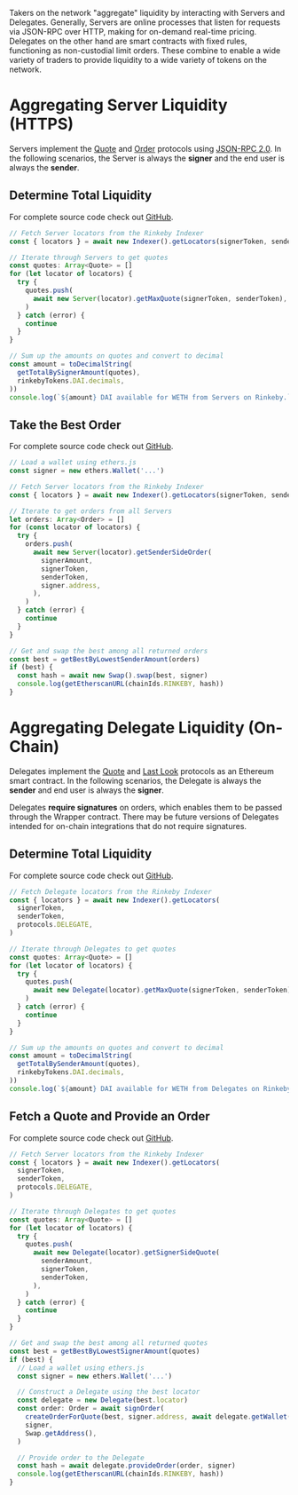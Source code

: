 Takers on the network "aggregate" liquidity by interacting with Servers and Delegates. Generally, Servers are online processes that listen for requests via JSON-RPC over HTTP, making for on-demand real-time pricing. Delegates on the other hand are smart contracts with fixed rules, functioning as non-custodial limit orders. These combine to enable a wide variety of traders to provide liquidity to a wide variety of tokens on the network.

# Aggregating Server Liquidity (HTTPS)

Servers implement the [Quote](../system/apis.md#quote-api) and [Order](../system/apis.md#order-api) protocols using [JSON-RPC 2.0](http://www.jsonrpc.org/specification). In the following scenarios, the Server is always the **signer** and the end user is always the **sender**.

## Determine Total Liquidity

For complete source code check out [GitHub](https://github.com/airswap/airswap-taker-examples/blob/master/examples/server-liquidity.ts).

```TypeScript
// Fetch Server locators from the Rinkeby Indexer
const { locators } = await new Indexer().getLocators(signerToken, senderToken)

// Iterate through Servers to get quotes
const quotes: Array<Quote> = []
for (let locator of locators) {
  try {
    quotes.push(
      await new Server(locator).getMaxQuote(signerToken, senderToken),
    )
  } catch (error) {
    continue
  }
}

// Sum up the amounts on quotes and convert to decimal
const amount = toDecimalString(
  getTotalBySignerAmount(quotes),
  rinkebyTokens.DAI.decimals,
))
console.log(`${amount} DAI available for WETH from Servers on Rinkeby.`)
```

## Take the Best Order

For complete source code check out [GitHub](https://github.com/airswap/airswap-taker-examples/blob/master/examples/server-order.ts).

```TypeScript
// Load a wallet using ethers.js
const signer = new ethers.Wallet('...')

// Fetch Server locators from the Rinkeby Indexer
const { locators } = await new Indexer().getLocators(signerToken, senderToken)

// Iterate to get orders from all Servers
let orders: Array<Order> = []
for (const locator of locators) {
  try {
    orders.push(
      await new Server(locator).getSenderSideOrder(
        signerAmount,
        signerToken,
        senderToken,
        signer.address,
      ),
    )
  } catch (error) {
    continue
  }
}

// Get and swap the best among all returned orders
const best = getBestByLowestSenderAmount(orders)
if (best) {
  const hash = await new Swap().swap(best, signer)
  console.log(getEtherscanURL(chainIds.RINKEBY, hash))
}
```

# Aggregating Delegate Liquidity (On-Chain)

Delegates implement the [Quote](../system/apis.md#quote-api) and [Last Look](../system/apis.md#last-look-api) protocols as an Ethereum smart contract. In the following scenarios, the Delegate is always the **sender** and end user is always the **signer**.

Delegates **require signatures** on orders, which enables them to be passed through the Wrapper contract. There may be future versions of Delegates intended for on-chain integrations that do not require signatures.

## Determine Total Liquidity

For complete source code check out [GitHub](https://github.com/airswap/airswap-taker-examples/blob/master/examples/delegate-liquidity.ts).

```TypeScript
// Fetch Delegate locators from the Rinkeby Indexer
const { locators } = await new Indexer().getLocators(
  signerToken,
  senderToken,
  protocols.DELEGATE,
)

// Iterate through Delegates to get quotes
const quotes: Array<Quote> = []
for (let locator of locators) {
  try {
    quotes.push(
      await new Delegate(locator).getMaxQuote(signerToken, senderToken),
    )
  } catch (error) {
    continue
  }
}

// Sum up the amounts on quotes and convert to decimal
const amount = toDecimalString(
  getTotalBySenderAmount(quotes),
  rinkebyTokens.DAI.decimals,
))
console.log(`${amount} DAI available for WETH from Delegates on Rinkeby.`)
```

## Fetch a Quote and Provide an Order

For complete source code check out [GitHub](https://github.com/airswap/airswap-taker-examples/blob/master/examples/delegate-order.ts).

```TypeScript
// Fetch Server locators from the Rinkeby Indexer
const { locators } = await new Indexer().getLocators(
  signerToken,
  senderToken,
  protocols.DELEGATE,
)

// Iterate through Delegates to get quotes
const quotes: Array<Quote> = []
for (let locator of locators) {
  try {
    quotes.push(
      await new Delegate(locator).getSignerSideQuote(
        senderAmount,
        signerToken,
        senderToken,
      ),
    )
  } catch (error) {
    continue
  }
}

// Get and swap the best among all returned quotes
const best = getBestByLowestSignerAmount(quotes)
if (best) {
  // Load a wallet using ethers.js
  const signer = new ethers.Wallet('...')

  // Construct a Delegate using the best locator
  const delegate = new Delegate(best.locator)
  const order: Order = await signOrder(
    createOrderForQuote(best, signer.address, await delegate.getWallet()),
    signer,
    Swap.getAddress(),
  )

  // Provide order to the Delegate
  const hash = await delegate.provideOrder(order, signer)
  console.log(getEtherscanURL(chainIds.RINKEBY, hash))
}
```
